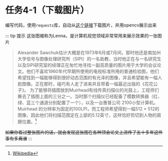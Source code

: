 # 任务4-1（下载图片）
编写代码，使用`requests`库，自动从[这个链接](/Lenna.jpg)下载图片，并用opencv展示出来

::: tip 提示
这张图被称为Lenna，是计算机视觉领域非常常用来展示效果的一张图片

> Alexander Sawchuk估计大概是在1973年6月或7月间，那时他还是南加州大学信号与图像处理研究所（SIPI）的一名助教，当时他正在与一名研究生以及SIPI研究室的经理正在匆忙地寻找一副高质量的图片用于大学的会议论文。他们不喜欢1960年代早期所使用的电视标准所用的普通检验图，他们希望找到一幅能够得到很好动态范围的有光泽的图像，并且希望能有一幅人脸图像。正在那时，碰巧有人走了进来并且带着一幅最近出版的《花花公子》。 为了能够将插图放到Muirhead有线传真扫描仪的光鼓上，工程师们撕去了插图上面的三分之一。当时那个扫描仪已经配备了模数转换器（红、绿、蓝三个通道分别配置了一个），以及一台惠普公司 2100小型计算机。Muirhead 的分辨率为固定的100LPI，而工程师希望得到一幅512 × 512的图像，因此他们将扫描范围定在上部的5.12英寸，这样恰好剪切到人物的肩膀位置。[^1]

~~如果你看过整张图片的话，就会发现这张图在各种顶会论文上流传了五十多年这件事有多离谱~~
:::

[^1]: [Wikipedia](https://zh.wikipedia.org/wiki/%E8%90%8A%E5%A8%9C%E5%9C%96)
